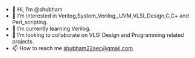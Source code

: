 - 👋 Hi, I’m @shubham
- 👀 I’m interested in Verilog,System_Verilog,_UVM,VLSI_Design,C,C+ and Perl_scripting.
- 🌱 I’m currently learning Verilog.
- 💞️ I’m looking to collaborate on VLSI Design and Programming related projects.
- 📫 How to reach me shubham22aec@gmail.com.

<!---
shubham15061997/shubham15061997 is a ✨ special ✨ repository because its `README.md` (this file) appears on your GitHub profile.
You can click the Preview link to take a look at your changes.
--->
